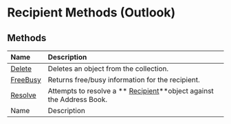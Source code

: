 
# Recipient Methods (Outlook)

## Methods



|**Name**|**Description**|
|:-----|:-----|
| [Delete](726577e1-b91d-0127-adb8-069a648ee220.md)|Deletes an object from the collection.|
| [FreeBusy](eeb831bc-c369-10f1-fb0b-08a8105c48e6.md)|Returns free/busy information for the recipient.|
| [Resolve](2c4f9243-2e31-642e-78a7-fe74cd73b385.md)|Attempts to resolve a  ** [Recipient](8cee4d79-ec55-52a4-710b-6456944ca86d.md)**object against the Address Book.|
|Name|Description|
